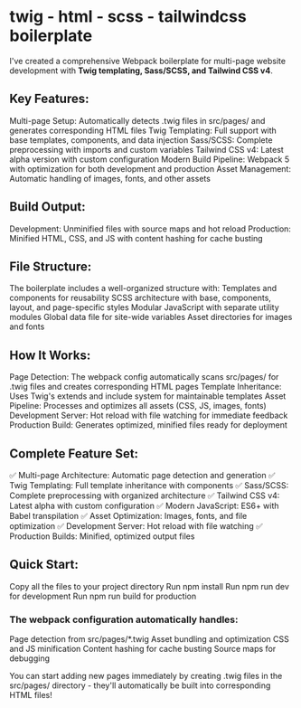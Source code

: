 # twig - html - scss - tailwindcss boilerplate
I've created a comprehensive Webpack boilerplate for multi-page website development with **Twig templating, Sass/SCSS, and Tailwind CSS v4**.

## Key Features:
Multi-page Setup: Automatically detects .twig files in src/pages/ and generates corresponding HTML files
Twig Templating: Full support with base templates, components, and data injection
Sass/SCSS: Complete preprocessing with imports and custom variables
Tailwind CSS v4: Latest alpha version with custom configuration
Modern Build Pipeline: Webpack 5 with optimization for both development and production
Asset Management: Automatic handling of images, fonts, and other assets

## Build Output:
Development: Unminified files with source maps and hot reload
Production: Minified HTML, CSS, and JS with content hashing for cache busting

## File Structure:
The boilerplate includes a well-organized structure with:
Templates and components for reusability
SCSS architecture with base, components, layout, and page-specific styles
Modular JavaScript with separate utility modules
Global data file for site-wide variables
Asset directories for images and fonts

## How It Works:
Page Detection: The webpack config automatically scans src/pages/ for .twig files and creates corresponding HTML pages
Template Inheritance: Uses Twig's extends and include system for maintainable templates
Asset Pipeline: Processes and optimizes all assets (CSS, JS, images, fonts)
Development Server: Hot reload with file watching for immediate feedback
Production Build: Generates optimized, minified files ready for deployment

## Complete Feature Set:
✅ Multi-page Architecture: Automatic page detection and generation
✅ Twig Templating: Full template inheritance with components
✅ Sass/SCSS: Complete preprocessing with organized architecture
✅ Tailwind CSS v4: Latest alpha with custom configuration
✅ Modern JavaScript: ES6+ with Babel transpilation
✅ Asset Optimization: Images, fonts, and file optimization
✅ Development Server: Hot reload with file watching
✅ Production Builds: Minified, optimized output files


## Quick Start:
Copy all the files to your project directory
Run npm install
Run npm run dev for development
Run npm run build for production

### The webpack configuration automatically handles:
Page detection from src/pages/*.twig
Asset bundling and optimization
CSS and JS minification
Content hashing for cache busting
Source maps for debugging

You can start adding new pages immediately by creating .twig files in the src/pages/ directory - they'll automatically be built into corresponding HTML files!

